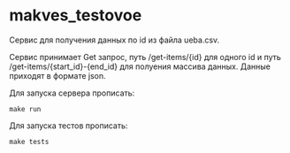 # makves_testovoe

Сервис для получения данных по id из файла ueba.csv.

Сервис принимает Get запрос, путь /get-items/{id} для одного id и путь /get-items/{start_id}-{end_id} для полуения массива данных. Данные приходят в формате json.

Для запуска сервера прописать:
```
make run
```

Для запуска тестов прописать:
```
make tests
```
